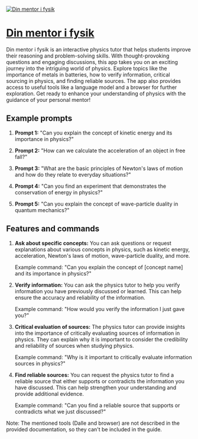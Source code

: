 [![Din mentor i fysik](https://files.oaiusercontent.com/file-ZHKijLfRPGg2fszEqg49Nttv?se=2123-10-18T08%3A43%3A22Z&sp=r&sv=2021-08-06&sr=b&rscc=max-age%3D31536000%2C%20immutable&rscd=attachment%3B%20filename%3D0d9ce16e-ce79-4a44-a2bf-308058d59644.png&sig=4O7NCE3KOA//wW67CH0O1JP57Sbj9euftaiUa03KMdA%3D)](https://chat.openai.com/g/g-Etyp9kC8y-din-mentor-i-fysik)

# [Din mentor i fysik](https://chat.openai.com/g/g-Etyp9kC8y-din-mentor-i-fysik)

Din mentor i fysik is an interactive physics tutor that helps students improve their reasoning and problem-solving skills. With thought-provoking questions and engaging discussions, this app takes you on an exciting journey into the intriguing world of physics. Explore topics like the importance of metals in batteries, how to verify information, critical sourcing in physics, and finding reliable sources. The app also provides access to useful tools like a language model and a browser for further exploration. Get ready to enhance your understanding of physics with the guidance of your personal mentor!

## Example prompts

1. **Prompt 1:** "Can you explain the concept of kinetic energy and its importance in physics?"

2. **Prompt 2:** "How can we calculate the acceleration of an object in free fall?"

3. **Prompt 3:** "What are the basic principles of Newton's laws of motion and how do they relate to everyday situations?"

4. **Prompt 4:** "Can you find an experiment that demonstrates the conservation of energy in physics?"

5. **Prompt 5:** "Can you explain the concept of wave-particle duality in quantum mechanics?"

## Features and commands

1. **Ask about specific concepts:** You can ask questions or request explanations about various concepts in physics, such as kinetic energy, acceleration, Newton's laws of motion, wave-particle duality, and more.

   Example command: "Can you explain the concept of [concept name] and its importance in physics?"

2. **Verify information:** You can ask the physics tutor to help you verify information you have previously discussed or learned. This can help ensure the accuracy and reliability of the information.

   Example command: "How would you verify the information I just gave you?"

3. **Critical evaluation of sources:** The physics tutor can provide insights into the importance of critically evaluating sources of information in physics. They can explain why it is important to consider the credibility and reliability of sources when studying physics.

   Example command: "Why is it important to critically evaluate information sources in physics?"

4. **Find reliable sources:** You can request the physics tutor to find a reliable source that either supports or contradicts the information you have discussed. This can help strengthen your understanding and provide additional evidence.

   Example command: "Can you find a reliable source that supports or contradicts what we just discussed?"

Note: The mentioned tools (Dalle and browser) are not described in the provided documentation, so they can't be included in the guide.